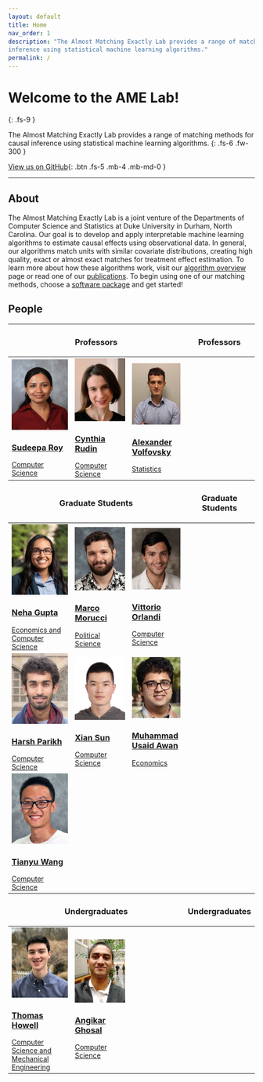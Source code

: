 ```yaml
---
layout: default
title: Home
nav_order: 1
description: "The Almost Matching Exactly Lab provides a range of matching methods for causal 
inference using statistical machine learning algorithms."
permalink: /
---
```


# Welcome to the AME Lab!
{: .fs-9 }

The Almost Matching Exactly Lab provides a range of matching methods for causal 
inference using statistical machine learning algorithms.
{: .fs-6 .fw-300 }

[View us on GitHub](https://github.com/almost-matching-exactly){: .btn .fs-5 .mb-4 .mb-md-0 }

---

## About
The Almost Matching Exactly Lab is a joint venture of the Departments of Computer Science and 
Statistics at Duke University in Durham, North Carolina. Our goal is to develop and apply interpretable
machine learning algorithms to estimate causal effects using observational data. In general, our
algorithms match units with similar covariate distributions, creating high quality, exact or almost
exact matches for treatment effect estimation. To learn more about how these algorithms work, visit
our [algorithm overview](overview) page or read one of our [publications](publications). To begin 
using one of our matching methods, choose a [software package](software) and get started!

## People

<table class="people">
  <thead>
    <tr>
        <th class="d-large" colspan="3"><h3>Professors</h3></th>
        <th class="d-small"><h3>Professors</h3></th>
    </tr>
  </thead>
  <tbody>
    <tr>
        <td>
            <a href="https://users.cs.duke.edu/~sudeepa/">
                <img src="./content/peoplephotos/SudeepaRoy_cropped.jpg"> <br/>
                <h3>Sudeepa Roy</h3>
                <span>Computer Science</span>
            </a>
        </td>
        <td>
            <a href="https://users.cs.duke.edu/~cynthia/">
                <img src="./content/peoplephotos/CynthiaRudin_cropped.jpg"> <br/>
                <h3>Cynthia Rudin</h3>
                <span>Computer Science</span>
            </a>
        </td> 
        <td>
            <a href="https://volfovsky.github.io/">
                <img src="./content/peoplephotos/AlexanderVolfovsky_cropped.jpg"> <br/>
                <h3>Alexander Volfovsky</h3>
                <span>Statistics</span>
            </a>
        </td>
    </tr>
  </tbody>
  <thead>
    <tr>
        <th class="d-large" colspan="3"><h3>Graduate Students</h3></th>
        <th class="d-small"><h3>Graduate Students</h3></th>
    </tr>
  </thead>
  <tbody>
    <tr>
        <td>
            <a href="https://nehargupta.github.io/">
                <img src="./content/peoplephotos/NehaGupta_cropped.jpg"> <br/>
                <h3>Neha Gupta</h3>
                <span>Economics and Computer Science</span>
            </a>
        </td> 
        <td>
            <a href="https://marcomorucci.com//bio/">
                <img src="./content/peoplephotos/MarcoMorucci.jpg"> <br/>
                <h3>Marco Morucci</h3>
                <span>Political Science</span>
            </a>
        </td>
        <td>
            <a href="https://stat.duke.edu/people/vittorio-orlandi">
                <img src="./content/peoplephotos/VittorioOrlandi_cropped.jpg"> <br/>
                <h3>Vittorio Orlandi</h3>
                <span>Computer Science</span>
            </a>
        </td>
    </tr>
    <tr>
        <td>
            <a href="https://sites.google.com/view/harshparikh/">
                <img src="./content/peoplephotos/HarshParikh_cropped.jpg"> <br/>
                <h3>Harsh Parikh</h3>
                <span>Computer Science</span>
            </a>
        </td>
        <td>
            <a href="https://www.linkedin.com/in/xian-sun-9874a9199/">
                <img src="./content/peoplephotos/XianSun_cropped.jpg"> <br/>
                <h3>Xian Sun</h3>
                <span>Computer Science</span>
            </a>
        </td> 
        <td>
            <a href="https://www.linkedin.com/in/musaidawan/">
                <img src="./content/peoplephotos/MuhammadUsaidAwan_cropped.jpg"> <br/>
                <h3>Muhammad Usaid Awan</h3>
                <span>Economics</span>
            </a>
        </td>
    </tr>
    <tr>
        <td>
            <a href="https://www.cs.duke.edu/people/graduates/705">
                <img src="./content/peoplephotos/TianyuWang_cropped.jpg"> <br/>
                <h3>Tianyu Wang</h3>
                <span>Computer Science</span>
            </a>
        </td>
    </tr>
  </tbody>
  <thead>
    <tr>
        <th class="d-large" colspan="3"><h3>Undergraduates</h3></th>
        <th class="d-small"><h3>Undergraduates</h3></th>
    </tr>
  </thead>
  <tbody>
    <tr>
        <td>
            <a href="https://www.linkedin.com/in/thomasjhowell">
                <img src="./content/peoplephotos/ThomasHowell_cropped.jpg"> <br/>
                <h3>Thomas Howell</h3>
                <span>Computer Science and Mechanical Engineering</span>
            </a>
        </td> 
        <td>
            <a href="https://www.linkedin.com/in/angikarghosal/">
                <img src="./content/peoplephotos/AngikarGhosal_cropped.jpg"> <br/>
                <h3>Angikar Ghosal</h3>
                <span>Computer Science</span>
            </a>
        </td>
    </tr>
  </tbody>
</table>